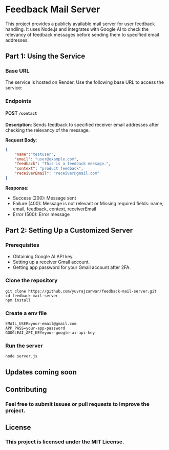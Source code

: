 # Feedback Mail Server

This project provides a publicly available mail server for user feedback handling. It uses Node.js and integrates with Google AI to check the relevancy of feedback messages before sending them to specified email addresses.

## Part 1: Using the Service

### Base URL
The service is hosted on Render. Use the following base URL to access the service:



### Endpoints

#### POST `/contact`

**Description**: Sends feedback to specified receiver email addresses after checking the relevancy of the message.

**Request Body**:
```json
{   
    "name":"testuser",
    "email": "user@example.com",
    "feedback": "This is a feedback message.",
    "context": "product feedback",
    "receiverEmail": "receiver@gmail.com"
}
```
**Response**:

- Success (200): Message sent
- Failure (400): Message is not relevant or Missing required fields: name, email, feedback, context, receiverEmail
- Error (500): Error message

## Part 2: Setting Up a Customized Server

### Prerequisites
- Obtaining Google AI API key.
- Setting up a receiver Gmail account.
- Getting app password for your Gmail account after 2FA.


### Clone the repository 
```terminal
git clone https://github.com/yuvrajzanwar/feedback-mail-server.git
cd feedback-mail-server
npm install
```
### Create a env file
```.env
EMAIL_USER=your-email@gmail.com
APP_PASS=your-app-password
GOOGLEAI_API_KEY=your-google-ai-api-key
```
### Run the server
```terminal
node server.js
```
## Updates coming soon

## Contributing
### Feel free to submit issues or pull requests to improve the project.

## License
### This project is licensed under the MIT License.


